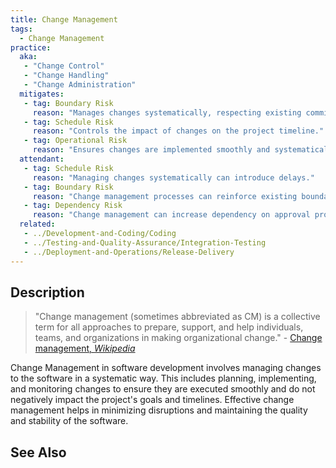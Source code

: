 ```yaml
---
title: Change Management
tags: 
  - Change Management
practice:
  aka: 
   - "Change Control"
   - "Change Handling"
   - "Change Administration"
  mitigates:
   - tag: Boundary Risk
     reason: "Manages changes systematically, respecting existing commitments and dependencies."
   - tag: Schedule Risk
     reason: "Controls the impact of changes on the project timeline."
   - tag: Operational Risk
     reason: "Ensures changes are implemented smoothly and systematically."
  attendant:
   - tag: Schedule Risk
     reason: "Managing changes systematically can introduce delays."
   - tag: Boundary Risk
     reason: "Change management processes can reinforce existing boundaries and reduce flexibility."
   - tag: Dependency Risk
     reason: "Change management can increase dependency on approval processes and stakeholders."
  related:
   - ../Development-and-Coding/Coding
   - ../Testing-and-Quality-Assurance/Integration-Testing
   - ../Deployment-and-Operations/Release-Delivery
---
```


<PracticeIntro details={frontMatter.practice} /> 

## Description

> "Change management (sometimes abbreviated as CM) is a collective term for all approaches to prepare, support, and help individuals, teams, and organizations in making organizational change." - [Change management, _Wikipedia_](https://en.wikipedia.org/wiki/Change_management)

Change Management in software development involves managing changes to the software in a systematic way. This includes planning, implementing, and monitoring changes to ensure they are executed smoothly and do not negatively impact the project's goals and timelines. Effective change management helps in minimizing disruptions and maintaining the quality and stability of the software.

## See Also

<TagList tag="Change Management" />
